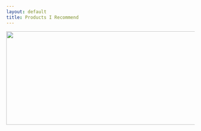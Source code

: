 ```yaml
---
layout: default
title: Products I Recommend
---
```


<a href="https://click.hmavpn.com/aff_c?offer_id=1&aff_id=1177&file_id=229" target="_blank"><img src="https://media.go2speed.org/brand/files/hmavpn/1/20191127090858-HMABannerV5970x250.png" width="971" height="250" border="0" /></a>
